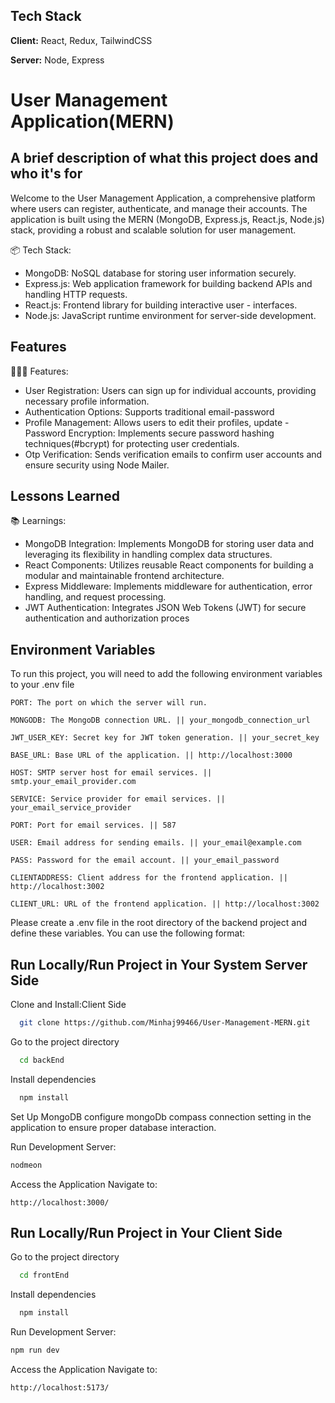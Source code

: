 
## Tech Stack

**Client:** React, Redux, TailwindCSS

**Server:** Node, Express




# User Management Application(MERN)

## A brief description of what this project does and who it's for

Welcome to the User Management Application, a comprehensive platform where users can register, authenticate, and manage their accounts. The application is built using the MERN (MongoDB, Express.js, React.js, Node.js) stack, providing a robust and scalable solution for user management.

📦 Tech Stack:

- MongoDB: NoSQL database for storing user information securely.
- Express.js: Web application framework for building backend APIs and handling HTTP requests.
- React.js: Frontend library for building interactive user - interfaces.
- Node.js: JavaScript runtime environment for server-side development.

## Features

👩🏽‍🍳 Features:

- User Registration: Users can sign up for individual accounts,
 providing necessary profile information.
- Authentication Options: Supports traditional email-password
- Profile Management: Allows users to edit their profiles, update 
-Password Encryption: Implements secure password hashing techniques(#bcrypt) for protecting user credentials.
- Otp Verification: Sends verification emails to confirm user accounts and ensure security using Node Mailer.


## Lessons Learned


📚 Learnings:

- MongoDB Integration: Implements MongoDB for storing user data and leveraging its flexibility in handling complex data structures.
- React Components: Utilizes reusable React components for building a modular and maintainable frontend architecture.
- Express Middleware: Implements middleware for authentication, error handling, and request processing.
- JWT Authentication: Integrates JSON Web Tokens (JWT) for secure authentication and authorization proces
## Environment Variables

To run this project, you will need to add the following environment variables to your .env file

`PORT: The port on which the server will run.`

`MONGODB: The MongoDB connection URL. || your_mongodb_connection_url`

`JWT_USER_KEY: Secret key for JWT token generation. || your_secret_key`

`BASE_URL: Base URL of the application. || http://localhost:3000`

`HOST: SMTP server host for email services. || smtp.your_email_provider.com`

`SERVICE: Service provider for email services. || your_email_service_provider`

`PORT: Port for email services. || 587`

`USER: Email address for sending emails. || your_email@example.com`

`PASS: Password for the email account. || your_email_password`

`CLIENTADDRESS: Client address for the frontend application. || http://localhost:3002`

`CLIENT_URL: URL of the frontend application. || http://localhost:3002`

Please create a .env file in the root directory of the backend project and define these variables. You can use the following format:


## Run Locally/Run Project in Your System Server Side

Clone and Install:Client Side

```bash
  git clone https://github.com/Minhaj99466/User-Management-MERN.git
```

Go to the project directory

```bash
  cd backEnd
```

Install dependencies

```bash
  npm install
```

Set Up MongoDB
configure mongoDb compass connection setting  in the application to ensure proper database interaction.

Run Development Server:

 ``` bash
 nodmeon
```
Access the Application
Navigate to:
```
http://localhost:3000/
```



## Run Locally/Run Project in Your Client Side

Go to the project directory

```bash
  cd frontEnd
```

Install dependencies

```bash
  npm install
```



Run Development Server:

 ``` bash
 npm run dev
```
Access the Application
Navigate to:
```
http://localhost:5173/
```
